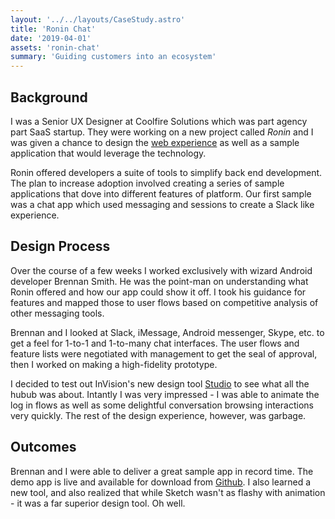 ```yaml
---
layout: '../../layouts/CaseStudy.astro'
title: 'Ronin Chat'
date: '2019-04-01'
assets: 'ronin-chat'
summary: 'Guiding customers into an ecosystem'
---
```


## Background

I was a Senior UX Designer at Coolfire Solutions which was part agency part SaaS startup. They were working on a new project called _Ronin_ and I was given a chance to design the [web experience](/work/coolfire) as well as a sample application that would leverage the technology.

Ronin offered developers a suite of tools to simplify back end development. The plan to increase adoption involved creating a series of sample applications that dove into different features of platform. Our first sample was a chat app which used messaging and sessions to create a Slack like experience.

## Design Process

Over the course of a few weeks I worked exclusively with wizard Android developer Brennan Smith. He was the point-man on understanding what Ronin offered and how our app could show it off. I took his guidance for features and mapped those to user flows based on competitive analysis of other messaging tools.

Brennan and I looked at Slack, iMessage, Android messenger, Skype, etc. to get a feel for 1-to-1 and 1-to-many chat interfaces. The user flows and feature lists were negotiated with management to get the seal of approval, then I worked on making a high-fidelity prototype.

I decided to test out InVision's new design tool [Studio](https://www.invisionapp.com/studio) to see what all the hubub was about. Intantly I was very impressed - I was able to animate the log in flows as well as some delightful conversation browsing interactions very quickly. The rest of the design experience, however, was garbage.

## Outcomes

Brennan and I were able to deliver a great sample app in record time. The demo app is live and available for download from [Github](https://github.com/coolfiresolutions/ronin-chat-android). I also learned a new tool, and also realized that while Sketch wasn't as flashy with animation - it was a far superior design tool. Oh well.
